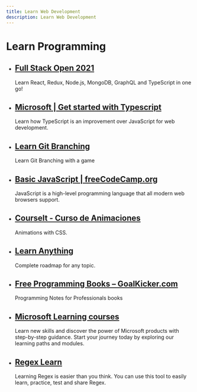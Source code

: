 ```yaml
---
title: Learn Web Development
description: Learn Web Development
---
```


# Learn Programming

- ## [Full Stack Open 2021](https://fullstackopen.com)
  Learn React, Redux, Node.js, MongoDB, GraphQL and TypeScript in one go!
- ## [Microsoft | Get started with Typescript](https://docs.microsoft.com/en-us/learn/modules/typescript-get-started/)
  Learn how TypeScript is an improvement over JavaScript for web development.
- ## [Learn Git Branching](https://learngitbranching.js.org)
  Learn Git Branching with a game
- ## [Basic JavaScript | freeCodeCamp.org](https://www.freecodecamp.org/learn/javascript-algorithms-and-data-structures/basic-javascript/)
  JavaScript is a high-level programming language that all modern web browsers support.
- ## [CourseIt - Curso de Animaciones](https://courseit.io/cursos/animaciones)
  Animations with CSS.
- ## [Learn Anything](https://learn-anything.xyz/)
  Complete roadmap for any topic.
- ## [Free Programming Books – GoalKicker.com](https://books.goalkicker.com/)
  Programming Notes for Professionals books
- ## [Microsoft Learning courses](https://learn.microsoft.com/en-us/training/)
  Learn new skills and discover the power of Microsoft products with step-by-step guidance. Start your journey today by exploring our learning paths and modules.
- ## [Regex Learn](https://regexlearn.com/)
  Learning Regex is easier than you think. You can use this tool to easily learn, practice, test and share Regex.
